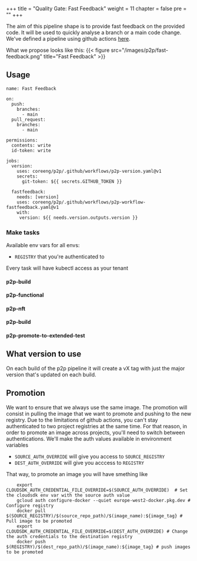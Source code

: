 +++
title = "Quality Gate: Fast Feedback"
weight = 11
chapter = false
pre = ""
+++


The aim of this pipeline shape is to provide fast feedback on the provided code. It will be used to quickly analyse a branch or a main code change.
We've defined a pipeline using github actions [here](https://github.com/coreeng/p2p).

What we propose looks like this:
{{< figure src="/images/p2p/fast-feedback.png" title="Fast Feedback" >}}


## Usage
```
name: Fast Feedback

on:
  push:
    branches:
      - main
  pull_request:
    branches:
      - main

permissions:
  contents: write
  id-token: write

jobs:
  version:
    uses: coreeng/p2p/.github/workflows/p2p-version.yaml@v1
    secrets:
      git-token: ${{ secrets.GITHUB_TOKEN }} 

  fastfeedback:
    needs: [version]
    uses: coreeng/p2p/.github/workflows/p2p-workflow-fastfeedback.yaml@v1
    with:
     version: ${{ needs.version.outputs.version }}
```

### Make tasks

Available env vars for all envs:

* `REGISTRY` that you're authenticated to

Every task will have kubectl access as your tenant

#### p2p-build
#### p2p-functional
#### p2p-nft
#### p2p-build
#### p2p-promote-to-extended-test


## What version to use
On each build of the p2p pipeline it will create a vX tag with just the major version that's updated on each build.

## Promotion
We want to ensure that we always use the same image. The promotion will consist in pulling the image that we want to promote and pushing to the new registry. 
Due to the limitations of github actions, you can't stay authenticated to two project registries at the same time. For that reason, in order to promote an image across projects, you'll need to switch between authentications.
We'll make the auth values available in environment variables
* `SOURCE_AUTH_OVERRIDE` will give you access to `SOURCE_REGISTRY`
* `DEST_AUTH_OVERRIDE` will give you acccess to `REGISTRY`

That way, to promote an image you will have smething like
```
    export CLOUDSDK_AUTH_CREDENTIAL_FILE_OVERRIDE=$(SOURCE_AUTH_OVERRIDE)  # Set the cloudsdk env var with the source auth value
	gcloud auth configure-docker --quiet europe-west2-docker.pkg.dev # Configure registry
	docker pull $(SOURCE_REGISTRY)/$(source_repo_path)/$(image_name):${image_tag} # Pull image to be promoted
	export CLOUDSDK_AUTH_CREDENTIAL_FILE_OVERRIDE=$(DEST_AUTH_OVERRIDE) # Change the auth credentials to the destination registry
	docker push $(REGISTRY)/$(dest_repo_path)/$(image_name):${image_tag} # push images to be promoted
```
